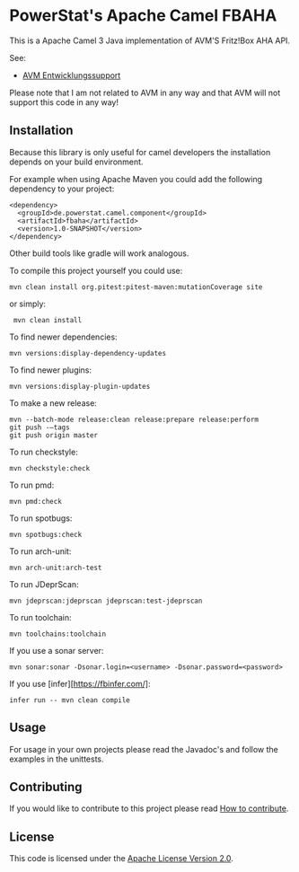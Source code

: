 # PowerStat's Apache Camel FBAHA

This is a Apache Camel 3 Java implementation of AVM'S Fritz!Box AHA API.

See:

* [AVM Entwicklungssupport](https://avm.de/service/schnittstellen/)

Please note that I am not related to AVM in any way and that AVM will not support this code in any way!

## Installation

Because this library is only useful for camel developers the installation depends on your build environment.

For example when using Apache Maven you could add the following dependency to your project:

    <dependency>
      <groupId>de.powerstat.camel.component</groupId>
      <artifactId>fbaha</artifactId>
      <version>1.0-SNAPSHOT</version>
    </dependency>

Other build tools like gradle will work analogous.

To compile this project yourself you could use:

    mvn clean install org.pitest:pitest-maven:mutationCoverage site
    
or simply:

     mvn clean install
     
To find newer dependencies:

    mvn versions:display-dependency-updates
    
To find newer plugins:

    mvn versions:display-plugin-updates
    
To make a new release:

    mvn --batch-mode release:clean release:prepare release:perform
    git push -–tags
    git push origin master

To run checkstyle:

    mvn checkstyle:check
    
To run pmd:

    mvn pmd:check
    
To run spotbugs:

    mvn spotbugs:check
    
To run arch-unit:

    mvn arch-unit:arch-test
    
To run JDeprScan:

    mvn jdeprscan:jdeprscan jdeprscan:test-jdeprscan
    
To run toolchain:

    mvn toolchains:toolchain
    
If you use a sonar server:

    mvn sonar:sonar -Dsonar.login=<username> -Dsonar.password=<password>

If you use [infer][https://fbinfer.com/]:

    infer run -- mvn clean compile

## Usage

For usage in your own projects please read the Javadoc's and follow the examples in the unittests.

## Contributing

If you would like to contribute to this project please read [How to contribute](CONTRIBUTING.md).

## License

This code is licensed under the [Apache License Version 2.0](LICENSE.md).

